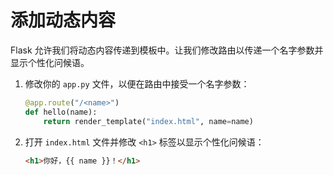 # 添加动态内容

Flask 允许我们将动态内容传递到模板中。让我们修改路由以传递一个名字参数并显示个性化问候语。

1. 修改你的 `app.py` 文件，以便在路由中接受一个名字参数：

   ```python
   @app.route("/<name>")
   def hello(name):
       return render_template("index.html", name=name)
   ```

2. 打开 `index.html` 文件并修改 `<h1>` 标签以显示个性化问候语：

   ```html
   <h1>你好，{{ name }}！</h1>
   ```
